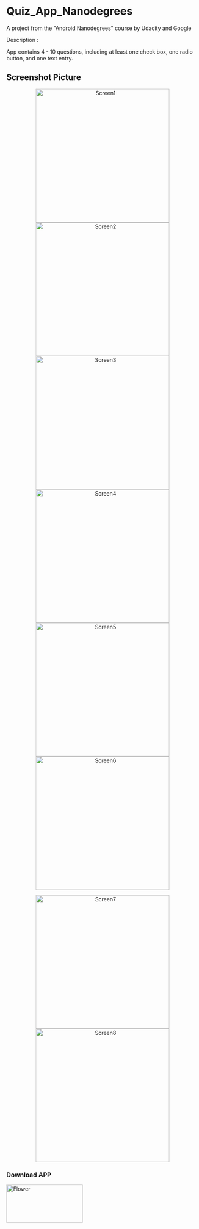 # Quiz_App_Nanodegrees
A project from the "Android Nanodegrees" course by Udacity and Google

Description :

App contains 4 - 10 questions, including at least one check box, one radio button, and one text entry.

## Screenshot Picture

<p align="center">
  <img src="https://github.com/alfayedoficial/Quiz_App_Nanodegrees/blob/master/app/screen/1.png" width="350" title="Screen1">
  <img src="https://github.com/alfayedoficial/Quiz_App_Nanodegrees/blob/master/app/screen/2.png" width="350" title="Screen2">
  <img src="https://github.com/alfayedoficial/Quiz_App_Nanodegrees/blob/master/app/screen/3.png" width="350" title="Screen3">
  <img src="https://github.com/alfayedoficial/Quiz_App_Nanodegrees/blob/master/app/screen/4.png" width="350" title="Screen4">
  <img src="https://github.com/alfayedoficial/Quiz_App_Nanodegrees/blob/master/app/screen/5.png" width="350" title="Screen5">
  <img src="https://github.com/alfayedoficial/Quiz_App_Nanodegrees/blob/master/app/screen/6.png" width="350" title="Screen6">
 
  
</p>
<p align="center">
  <img src="https://github.com/alfayedoficial/Quiz_App_Nanodegrees/blob/master/app/screen/7.png" width="350" title="Screen7">
  <img src="https://github.com/alfayedoficial/Quiz_App_Nanodegrees/blob/master/app/screen/8.png" width="350" title="Screen8">
</p>

### Download APP
<a href="https://github.com/alfayedoficial/Quiz_App_Nanodegrees_Another_Code/blob/master/app/screen/app-debug.apk"><img src="https://cdn.techgainer.com/2014/04/apk_downloader_logo.png" width="200" height="100" title="Download Now" alt="Flower"></a>

